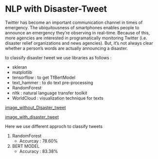 # NLP with Disaster-Tweet
Twitter has become an important communication channel in times of emergency.
The ubiquitousness of smartphones enables people to announce an emergency they’re observing in real-time. 
Because of this, more agencies are interested in programatically monitoring Twitter (i.e. disaster relief organizations and news agencies).
But, it’s not always clear whether a person’s words are actually announcing a disaster.

to classify disaster tweet we use libraries as follows :
 - skleran
 - matplotlib
 - tensorflow : to get TfBertModel 
 - text_hammer : to do text pre-processing 
 - RandomForest 
 - nltk : natural language transfer toolkit 
 - WorldCloud : visualization technique for texts 

[image_without_Disaster_tweet](https://github.com/Sonukumari97/Diasater-Tweet-With-BERT_Model/blob/main/Images/Without_Disaster_Tweet.png)

[image_with_disaster_tweet](https://github.com/Sonukumari97/Diasater-Tweet-With-BERT_Model/blob/main/Images/with_Disaster_Tweet.png)

Here we use different approch to classify tweets 
1. RandomForest
   - Accurcay : 78.60%
2. BERT MODEL 
   - Accuracy : 83.38%
